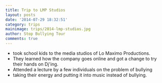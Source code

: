 ```yaml
---
title: Trip to LMP Studios
layout: posts
date: '2014-07-29 18:32:51'
category: trips
mainimage: trips/2014-lmp-studios.jpg
author: Stop Bullying Tour
comments: true
---
```


- took school kids to the media studios of Lo Maximo Productions. 
- They learned how the company goes online and got a change to try their hands on Dj'ing.
- Attended a lecture by a few individuals on the problem of bullying
- taking their energy and putting it into music instead of bullying.
